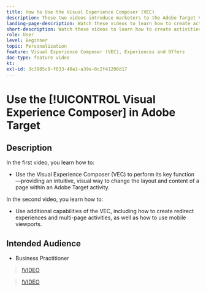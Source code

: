 ```yaml
---
title: How to Use the Visual Experience Composer (VEC)
description: These two videos introduce marketers to the Adobe Target Visual Experience Composer (VEC). Watch these videos to learn how to create activities using the VEC.
landing-page-description: Watch these videos to learn how to create activities using the Visual Experience Composer (VEC).
short-description: Watch these videos to learn how to create activities using the Visual Experience Composer (VEC).
role: User
level: Beginner
topic: Personalization
feature: Visual Experience Composer (VEC), Experiences and Offers
doc-type: feature video
kt:
exl-id: 3c3985c8-f033-40a1-a39e-8c2f41208d17
---
```

# Use the [!UICONTROL Visual Experience Composer] in Adobe Target

## Description

In the first video, you learn how to:

* Use the Visual Experience Composer (VEC) to perform its key function—providing an intuitive, visual way to change the layout and content of a page within an Adobe Target activity.

In the second video, you learn how to:

* Use additional capabilities of the VEC, including how to create redirect experiences and multi-page activities, as well as how to use mobile viewports.

## Intended Audience

* Business Practitioner

>[!VIDEO](https://video.tv.adobe.com/v/17399/?quality=12)

>[!VIDEO](https://video.tv.adobe.com/v/17401/?quality=12)

